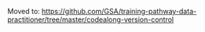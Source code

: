 Moved to: https://github.com/GSA/training-pathway-data-practitioner/tree/master/codealong-version-control
